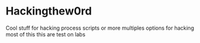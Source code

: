# Hackingthew0rd
Cool stuff for  hacking process scripts or more 
 multiples options for hacking most of this this are test on labs
